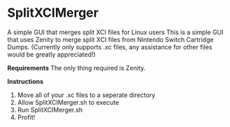 # SplitXCIMerger
A simple GUI that merges split XCI files for Linux users
This is a simple GUI that uses Zenity to merge split XCI files from Nintendo Switch Cartridge Dumps.
(Currently only supports .xc files, any assistance for other files would be greatly appreciated!)

**Requirements**
The only thing required is Zenity.

**Instructions**
1. Move all of your .xc files to a seperate directory
2. Allow SplitXCIMerger.sh to execute
3. Run SplitXCIMerger.sh
4. Profit!
